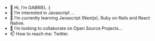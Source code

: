 - 👋 Hi, I’m GABRIEL :)
- 👀 I’m interested in Javascript ...
- 🌱 I’m currently learning Javascript (Nextjs), Ruby on Rails and React Native.
- 💞️ I’m looking to collaborate on Open Source Projects...
- 📫 How to reach me: Twitter.

<!---
berutodo/berutodo is a ✨ special ✨ repository because its `README.md` (this file) appears on your GitHub profile.
You can click the Preview link to take a look at your changes.
--->
